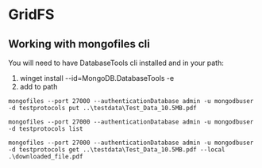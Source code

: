 # GridFS

## Working with mongofiles cli

You will need to have DatabaseTools cli installed and in your path:

1. winget install --id=MongoDB.DatabaseTools -e
2. add to path

```
mongofiles --port 27000 --authenticationDatabase admin -u mongodbuser -d testprotocols put ..\testdata\Test_Data_10.5MB.pdf
```

```
mongofiles --port 27000 --authenticationDatabase admin -u mongodbuser -d testprotocols list
```

```
mongofiles --port 27000 --authenticationDatabase admin -u mongodbuser -d testprotocols get ..\testdata\Test_Data_10.5MB.pdf --local .\downloaded_file.pdf
```
